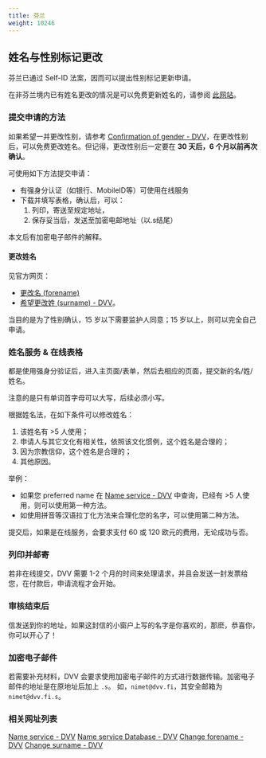 ```yaml
---
title: 芬兰
weight: 10246
---
```


## 姓名与性别标记更改

芬兰已通过 Self-ID 法案，因而可以提出性别标记更新申请。

在非芬兰境内已有姓名更改的情况是可以免费更新姓名的，请参阅 [此网站](https://dvv.fi/en/registration-of-a-name-change-performed-abroad)。

### 提交申请的方法

如果希望一并更改性别，请参考 [Confirmation of gender - DVV](https://dvv.fi/en/confirmation-of-gender)，在更改性别后，可以免费更改姓名。但记得，更改性别后一定要在 **30 天后，6 个月以前再次确认**。

可使用如下方法提交申请：
- 有强身分认证（如银行、MobileID等）可使用在线服务
- 下载并填写表格，确认后，可以：
  1. 列印，寄送至规定地址，
  2. 保存妥当后，发送至加密电邮地址（以.s结尾）

本文后有加密电子邮件的解释。

#### 更改姓名

见官方网页：
- [更改名 (forename)](https://dvv.fi/en/changing-forename)
- [希望更改姓 (surname) - DVV](https://dvv.fi/en/changing-forename)。

当目的是为了性别确认，15 岁以下需要监护人同意；15 岁以上，则可以完全自己申请。

### 姓名服务 & 在线表格

都是使用强身分验证后，进入主页面/表单，然后去相应的页面，提交新的名/姓/姓名。

注意的是只有单词首字母可以大写，后续必须小写。

根据姓名法，在如下条件可以修改姓名：

1. 该姓名有 >5 人使用；
2. 申请人与其它文化有相关性，依照该文化惯例，这个姓名是合理的；
3. 因为宗教信仰，这个姓名是合理的；
4. 其他原因。

举例：
- 如果您 preferred name 在 [Name service - DVV](https://dvv.fi/en/name-service) 中查询，已经有 >5 人使用，则可以使用第一种方法。
- 如使用拼音等汉语拉丁化方法来合理化您的名字，可以使用第二种方法。

提交后，如果是在线服务，会要求支付 60 或 120 欧元的费用，无论成功与否。

### 列印并邮寄

若非在线提交，DVV 需要 1-2 个月的时间来处理请求，并且会发送一封发票给您，在付款后，申请流程才会开始。

### 审核结束后

信发送到你的地址，如果这封信的小窗户上写的名字是你喜欢的，那麽，恭喜你，你可以开心了！

### 加密电子邮件

若需要补充材料，DVV 会要求使用加密电子邮件的方式进行数据传输。加密电子邮件的地址是在原地址后加上 `.s`。
如，`nimet@dvv.fi`，其安全邮箱为 `nimet@dvv.fi.s`。

### 相关网址列表

[Name service - DVV](https://dvv.fi/en/name-service)
[Name service Database - DVV](https://verkkopalvelu.vrk.fi/nimipalvelu/default.asp?L=3)
[Change forename - DVV](https://dvv.fi/en/changing-forename)
[Change surname - DVV](https://dvv.fi/en/changing-forename)